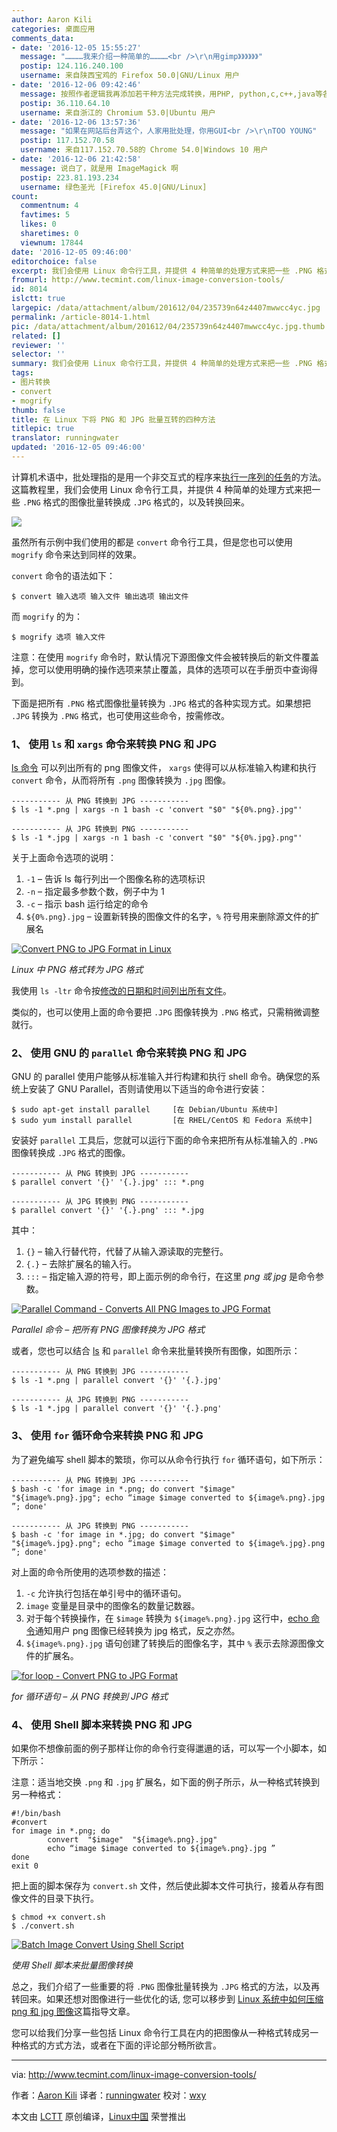 ```yaml
---
author: Aaron Kili
categories: 桌面应用
comments_data:
- date: '2016-12-05 15:55:27'
  message: "…………我来介绍一种简单的…………<br />\r\n用gimp》》》》》》"
  postip: 124.116.240.100
  username: 来自陕西宝鸡的 Firefox 50.0|GNU/Linux 用户
- date: '2016-12-06 09:42:46'
  message: 按照作者逻辑我再添加若干种方法完成转换，用PHP, python,c,c++,java等各种语言写个批量处理都算
  postip: 36.110.64.10
  username: 来自浙江的 Chromium 53.0|Ubuntu 用户
- date: '2016-12-06 13:57:36'
  message: "如果在网站后台弄这个，人家用批处理，你用GUI<br />\r\nTOO YOUNG"
  postip: 117.152.70.58
  username: 来自117.152.70.58的 Chrome 54.0|Windows 10 用户
- date: '2016-12-06 21:42:58'
  message: 说白了，就是用 ImageMagick 啊
  postip: 223.81.193.234
  username: 绿色圣光 [Firefox 45.0|GNU/Linux]
count:
  commentnum: 4
  favtimes: 5
  likes: 0
  sharetimes: 0
  viewnum: 17844
date: '2016-12-05 09:46:00'
editorchoice: false
excerpt: 我们会使用 Linux 命令行工具，并提供 4 种简单的处理方式来把一些 .PNG 格式的图像批量转换成 .JPG 格式的，以及转换回来。
fromurl: http://www.tecmint.com/linux-image-conversion-tools/
id: 8014
islctt: true
largepic: /data/attachment/album/201612/04/235739n64z4407mwwcc4yc.jpg
permalink: /article-8014-1.html
pic: /data/attachment/album/201612/04/235739n64z4407mwwcc4yc.jpg.thumb.jpg
related: []
reviewer: ''
selector: ''
summary: 我们会使用 Linux 命令行工具，并提供 4 种简单的处理方式来把一些 .PNG 格式的图像批量转换成 .JPG 格式的，以及转换回来。
tags:
- 图片转换
- convert
- mogrify
thumb: false
title: 在 Linux 下将 PNG 和 JPG 批量互转的四种方法
titlepic: true
translator: runningwater
updated: '2016-12-05 09:46:00'
---
```


计算机术语中，批处理指的是用一个非交互式的程序来[执行一序列的任务](http://www.tecmint.com/using-shell-script-to-automate-linux-system-maintenance-tasks/)的方法。这篇教程里，我们会使用 Linux 命令行工具，并提供 4 种简单的处理方式来把一些 `.PNG` 格式的图像批量转换成 `.JPG` 格式的，以及转换回来。


![](/data/attachment/album/201612/04/235739n64z4407mwwcc4yc.jpg)


虽然所有示例中我们使用的都是 `convert` 命令行工具，但是您也可以使用 `mogrify` 命令来达到同样的效果。


`convert` 命令的语法如下：



```
$ convert 输入选项 输入文件 输出选项 输出文件
```

而 `mogrify` 的为：



```
$ mogrify 选项 输入文件

```

注意：在使用 `mogrify` 命令时，默认情况下源图像文件会被转换后的新文件覆盖掉，您可以使用明确的操作选项来禁止覆盖，具体的选项可以在手册页中查询得到。


下面是把所有 `.PNG` 格式图像批量转换为 `.JPG` 格式的各种实现方式。如果想把 `.JPG` 转换为 `.PNG` 格式，也可使用这些命令，按需修改。


### 1、 使用 `ls` 和 `xargs` 命令来转换 PNG 和 JPG


[ls 命令](10) 可以列出所有的 png 图像文件， `xargs` 使得可以从标准输入构建和执行 `convert` 命令，从而将所有 `.png` 图像转换为 `.jpg` 图像。



```
----------- 从 PNG 转换到 JPG ----------- 
$ ls -1 *.png | xargs -n 1 bash -c 'convert "$0" "${0%.png}.jpg"'

----------- 从 JPG 转换到 PNG ----------- 
$ ls -1 *.jpg | xargs -n 1 bash -c 'convert "$0" "${0%.jpg}.png"'

```

关于上面命令选项的说明：


1. `-1` – 告诉 ls 每行列出一个图像名称的选项标识
2. `-n` – 指定最多参数个数，例子中为 1
3. `-c` – 指示 bash 运行给定的命令
4. `${0%.png}.jpg` – 设置新转换的图像文件的名字，`%` 符号用来删除源文件的扩展名


 [![Convert PNG to JPG Format in Linux](/data/attachment/album/201612/04/235758uhc0hrooi6sh5p9s.png)](http://www.tecmint.com/wp-content/uploads/2016/11/Convert-PNG-to-JPG-in-Linux.png) 


*Linux 中 PNG 格式转为 JPG 格式*


我使用 `ls -ltr` 命令按[修改的日期和时间列出所有文件](http://www.tecmint.com/sort-ls-output-by-last-modified-date-and-time/)。


类似的，也可以使用上面的命令要把 `.JPG` 图像转换为 `.PNG` 格式，只需稍微调整就行。


### 2、 使用 GNU 的 `parallel` 命令来转换 PNG 和 JPG


GNU 的 parallel 使用户能够从标准输入并行构建和执行 shell 命令。确保您的系统上安装了 GNU Parallel，否则请使用以下适当的命令进行安装：



```
$ sudo apt-get install parallel     [在 Debian/Ubuntu 系统中]
$ sudo yum install parallel         [在 RHEL/CentOS 和 Fedora 系统中]

```

安装好 `parallel` 工具后，您就可以运行下面的命令来把所有从标准输入的 `.PNG` 图像转换成 `.JPG` 格式的图像。



```
----------- 从 PNG 转换到 JPG ----------- 
$ parallel convert '{}' '{.}.jpg' ::: *.png

----------- 从 JPG 转换到 PNG -----------
$ parallel convert '{}' '{.}.png' ::: *.jpg

```

其中：


1. `{}` – 输入行替代符，代替了从输入源读取的完整行。
2. `{.}` – 去除扩展名的输入行。
3. `:::` – 指定输入源的符号，即上面示例的命令行，在这里 *png 或 jpg* 是命令参数。


 [![Parallel Command - Converts All PNG Images to JPG Format](/data/attachment/album/201612/04/235758zxkwqk11y1ppqyx4.png)](http://www.tecmint.com/wp-content/uploads/2016/11/Convert-PNG-to-JPG-Using-Parallel-Command.png) 


*Parallel 命令 – 把所有 PNG 图像转换为 JPG 格式*


或者，您也可以结合 [ls](http://www.tecmint.com/tag/linux-ls-command/) 和 `parallel` 命令来批量转换所有图像，如图所示：



```
----------- 从 PNG 转换到 JPG ----------- 
$ ls -1 *.png | parallel convert '{}' '{.}.jpg'

----------- 从 JPG 转换到 PNG -----------
$ ls -1 *.jpg | parallel convert '{}' '{.}.png'

```

### 3、 使用 `for` 循环命令来转换 PNG 和 JPG


为了避免编写 shell 脚本的繁琐，你可以从命令行执行 `for` 循环语句，如下所示：



```
----------- 从 PNG 转换到 JPG ----------- 
$ bash -c 'for image in *.png; do convert "$image" "${image%.png}.jpg"; echo “image $image converted to ${image%.png}.jpg ”; done'

----------- 从 JPG 转换到 PNG -----------
$ bash -c 'for image in *.jpg; do convert "$image" "${image%.jpg}.png"; echo “image $image converted to ${image%.jpg}.png ”; done'

```

对上面的命令所使用的选项参数的描述：


1. `-c` 允许执行包括在单引号中的循环语句。
2. `image` 变量是目录中的图像名的数量记数器。
3. 对于每个转换操作，在 `$image` 转换为 `${image%.png}.jpg` 这行中，[echo 命令](http://www.tecmint.com/echo-command-in-linux/)通知用户 png 图像已经转换为 jpg 格式，反之亦然。
4. `${image%.png}.jpg` 语句创建了转换后的图像名字，其中 `%` 表示去除源图像文件的扩展名。


 [![for loop - Convert PNG to JPG Format](/data/attachment/album/201612/04/235759tllxnevp7vml3emv.png)](http://www.tecmint.com/wp-content/uploads/2016/11/Convert-PNG-to-JPG-Using-for-loop-Command.png) 


*for 循环语句 – 从 PNG 转换到 JPG 格式*


### 4、 使用 Shell 脚本来转换 PNG 和 JPG


如果你不想像前面的例子那样让你的命令行变得邋遢的话，可以写一个小脚本，如下所示：


注意：适当地交换 `.png` 和 `.jpg` 扩展名，如下面的例子所示，从一种格式转换到另一种格式：



```
#!/bin/bash
#convert
for image in *.png; do
        convert  "$image"  "${image%.png}.jpg"
        echo “image $image converted to ${image%.png}.jpg ”
done
exit 0 

```

把上面的脚本保存为 `convert.sh` 文件，然后使此脚本文件可执行，接着从存有图像文件的目录下执行。



```
$ chmod +x convert.sh
$ ./convert.sh

```

 [![Batch Image Convert Using Shell Script](/data/attachment/album/201612/04/235759l7lvjgt9f31r8afr.png)](http://www.tecmint.com/wp-content/uploads/2016/11/Batch-Image-Convert-Using-Shell-Script.png) 


*使用 Shell 脚本来批量图像转换*


总之，我们介绍了一些重要的将 `.PNG` 图像批量转换为 `.JPG` 格式的方法，以及再转回来。如果还想对图像进行一些优化的话, 您可以移步到  [Linux 系统中如何压缩 png 和 jpg 图像](http://www.tecmint.com/optimize-and-compress-jpeg-or-png-batch-images-linux-commandline/)这篇指导文章。


您可以给我们分享一些包括 Linux 命令行工具在内的把图像从一种格式转成另一种格式的方式方法，或者在下面的评论部分畅所欲言。




---


via: <http://www.tecmint.com/linux-image-conversion-tools/>


作者：[Aaron Kili](http://www.tecmint.com/author/aaronkili/) 译者：[runningwater](https://github.com/runningwater) 校对：[wxy](https://github.com/wxy)


本文由 [LCTT](https://github.com/LCTT/TranslateProject) 原创编译，[Linux中国](https://linux.cn/) 荣誉推出